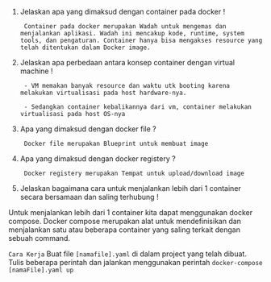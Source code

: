 1. Jelaskan apa yang dimaksud dengan container pada docker !

        Container pada docker merupakan Wadah untuk mengemas dan menjalankan aplikasi. Wadah ini mencakup kode, runtime, system tools, dan pengaturan. Container hanya bisa mengakses resource yang telah ditentukan dalam Docker image.

2. Jelaskan apa perbedaan antara konsep container dengan virtual machine !

        - VM memakan banyak resource dan waktu utk booting karena melakukan virtualisasi pada host hardware-nya. 

        - Sedangkan container kebalikannya dari vm, container melakukan virtualisasi pada host OS-nya

3. Apa yang dimaksud dengan docker file ?

        Docker file merupakan Blueprint untuk membuat image

4. Apa yang dimaksud dengan docker registery ?

        Docker registery merupakan Tempat untuk upload/download image

5. Jelaskan bagaimana cara untuk menjalankan lebih dari 1 container secara bersamaan dan saling terhubung !

Untuk menjalankan lebih dari 1 container kita dapat menggunakan docker compose. Docker compose merupakan alat untuk mendefinisikan dan menjalankan satu atau beberapa container yang saling terkait dengan sebuah command.

```Cara Kerja```
Buat file ```[namafile].yaml``` di dalam project yang telah dibuat. Tulis beberapa perintah dan jalankan menggunakan perintah ```docker-compose [namaFile].yaml up```